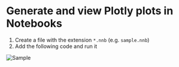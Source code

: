 # Generate and view Plotly plots in Notebooks

1. Create a file with the extension `*.nnb` (e.g. `sample.nnb`)
2. Add the following code and run it

![Sample](https://raw.githubusercontent.com/DonJayamanne/typescript-notebook/main/resources/docs/plotly/sample.png)
